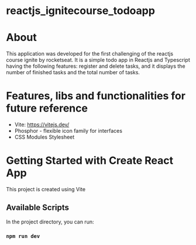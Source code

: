 # reactjs_ignitecourse_todoapp

# About

This application was developed for the first challenging of the reactjs course ignite by rocketseat.
It is a simple todo app in Reactjs and Typescript having the following features: register and delete tasks, and it displays the number of finished tasks and the total number of tasks.

# Features, libs and functionalities for future reference
- Vite: https://vitejs.dev/
- Phosphor - flexible icon family for interfaces
- CSS Modules Stylesheet

# Getting Started with Create React App

This project is created using Vite

## Available Scripts

In the project directory, you can run:

### `npm run dev`
